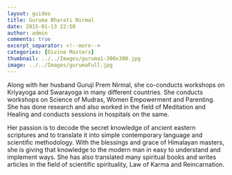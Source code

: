 ```yaml
---
layout: guides
title: Guruma Bharati Nirmal
date: 2015-01-13 22:50
author: admin
comments: true
excerpt_separator: <!--more-->
categories: [Divine Masters]
thumbnail: ../../Images/guruma1-300x300.jpg
image: ../../Images/gurumaFull.jpg
---
```

<p>Along with her husband Guruji Prem Nirmal, she co-conducts workshops on Kriyayoga and Swarayoga in many different countries. She conducts workshops on Science of Mudras, Women Empowerment and Parenting. <!--more-->She has done research and also worked in the field of Meditation and Healing and conducts sessions in hospitals on the same.</p>
<p>Her passion is to decode the secret knowledge of ancient eastern scriptures and to translate it into simple contemporary language and scientific methodology. With the blessings and grace of Himalayan masters, she is giving that knowledge to the modern man in easy to understand and implement ways. She has also translated many spiritual books and writes articles in the field of scientific spirituality, Law of Karma and Reincarnation.</p>